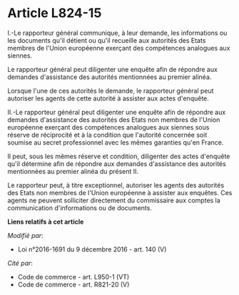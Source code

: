 # Article L824-15

I.-Le rapporteur général communique, à leur demande, les informations ou les documents qu'il détient ou qu'il recueille aux
autorités des Etats membres de l'Union européenne exerçant des compétences analogues aux siennes. 

Le rapporteur général peut diligenter une enquête afin de répondre aux demandes d'assistance des autorités mentionnées au
premier alinéa. 

Lorsque l'une de ces autorités le demande, le rapporteur général peut autoriser les agents de cette autorité à assister aux
actes d'enquête. 

II.-Le rapporteur général peut diligenter une enquête afin de répondre aux demandes d'assistance des autorités des Etats non
membres de l'Union européenne exerçant des compétences analogues aux siennes sous réserve de réciprocité et à la condition
que l'autorité concernée soit soumise au secret professionnel avec les mêmes garanties qu'en France. 

Il peut, sous les mêmes réserve et condition, diligenter des actes d'enquête qu'il détermine afin de répondre aux demandes
d'assistance des autorités mentionnées au premier alinéa du présent II. 

Le rapporteur peut, à titre exceptionnel, autoriser les agents des autorités des Etats non membres de l'Union européenne à
assister aux enquêtes. Ces agents ne peuvent solliciter directement du commissaire aux comptes la communication
d'informations ou de documents.

**Liens relatifs à cet article**

_Modifié par_:

  - Loi n°2016-1691 du 9 décembre 2016 - art. 140 (V)

_Cité par_:

  - Code de commerce - art. L950-1 (VT)
  - Code de commerce - art. R821-20 (V)
